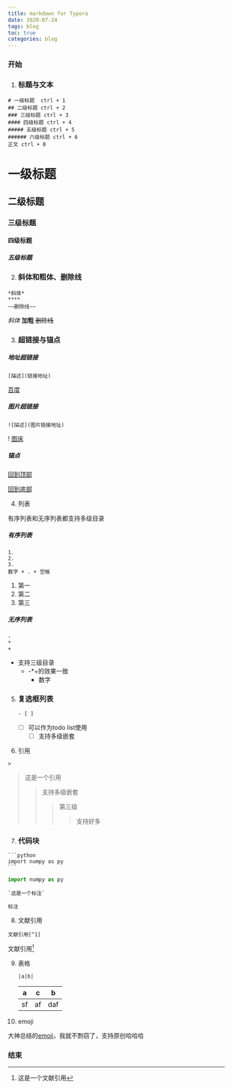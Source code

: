 ```yaml
---
title: markdown for Typora
date: 2020-07-24
tags: blog
toc: true
categories: blog
---
```



### 开始

1. ### 标题与文本

```
# 一级标题  ctrl + 1
## 二级标题	ctrl + 2
### 三级标题 ctrl + 3
#### 四级标题 ctrl + 4
##### 五级标题 ctrl + 5
###### 六级标题 ctrl + 6
正文 ctrl + 0
```

# 一级标题

## 二级标题 <!-- more -->

### 三级标题

#### 四级标题

##### 五级标题



2. ### 斜体和粗体、删除线

```
*斜体*
****
~~删除线~~
```

*斜体*
**加粗**
~~删除线~~



3. ### 超链接与锚点

##### 地址超链接

```
[描述](链接地址)
```

[百度](www.baidu.com)



##### 图片超链接

```
![描述](图片链接地址) 
```

! [图床](https://www.baidu.com/img/PCtm_d9c8750bed0b3c7d089fa7d55720d6cf.png)

##### 锚点

[回到顶部](#开始)

[回到底部](#结束)



4. 列表

有序列表和无序列表都支持多级目录

##### 有序列表

```
1. 
2. 
3.
数字 + . + 空格
```

1. 第一
2. 第二
3. 第三

##### 无序列表

```
-
*
+
```

* 支持三级目录
  + -*+的效果一致
    + 数字



5. ### 复选框列表

   ```
   - [ ]  
   ```

   - [ ] 可以作为todo list使用
     - [ ] 支持多级嵌套

6. 引用

```
> 
```

> 这是一个引用
>
> > 支持多级嵌套
> >
> > > 第三级
> > >
> > > > 支持好多



7. ### 代码块

```
```python
import numpy as py
​```
```



```python
import numpy as py
```



```
`这是一个标注`
```



`标注`



8. 文献引用

```
文献引用[^1]
```

文献引用[^1]



9. 表格

   ```
   |a|b|
   ```

   

   | a    | c    | b    |
   | ---- | ---- | ---- |
   | sf   | af   | daf  |

   



10. emoji

大神总结的[emoji](https://github.com/gnipbao/markdown-handbook/blob/master/emoji.md)，我就不剽窃了，支持原创哈哈哈



### 结束

[^1]: 这是一个文献引用
